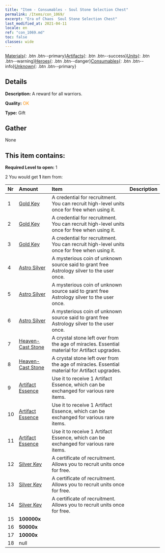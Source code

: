 ```yaml
---
title: "Item - Consumables - Soul Stone Selection Chest"
permalink: /Items/con_1069/
excerpt: "Era of Chaos  Soul Stone Selection Chest"
last_modified_at: 2021-04-11
locale: en
ref: "con_1069.md"
toc: false
classes: wide
---
```

 [Materials](/Items/){: .btn .btn--primary}[Artifacts](/Items/Artifacts/){: .btn .btn--success}[Units](/Items/Units/){: .btn .btn--warning}[Heroes](/Items/Heroes/){: .btn .btn--danger}[Consumables](/Items/Consumables/){: .btn .btn--info}[Unknown](/Items/Unknown/){: .btn .btn--primary}

## Details
 **Description:** A reward for all warriors.

 **Quality:** <span style="color: #FF8C00">OK</span>

 **Type:** Gift

## Gather

  None

## This item contains:

 **Required Level to open:** 1

 2 You would get **1** item  from:

  | Nr | Amount |     Item    | Description |
  |:---|:-------|:------------|:-----------:|
  | 1 | [Gold Key](/Items/con_783/) | A credential for recruitment. You can recruit high-level units once for free when using it. | 
  | 2 | [Gold Key](/Items/con_783/) | A credential for recruitment. You can recruit high-level units once for free when using it. | 
  | 3 | [Gold Key](/Items/con_783/) | A credential for recruitment. You can recruit high-level units once for free when using it. | 
  | 4 | [Astro Silver](/Items/con_969/) | A mysterious coin of unknown source said to grant free Astrology silver to the user once. | 
  | 5 | [Astro Silver](/Items/con_969/) | A mysterious coin of unknown source said to grant free Astrology silver to the user once. | 
  | 6 | [Astro Silver](/Items/con_969/) | A mysterious coin of unknown source said to grant free Astrology silver to the user once. | 
  | 7 | [Heaven-Cast Stone](/Items/art_188/) | A crystal stone left over from the age of miracles. Essential material for Artifact upgrades. | 
  | 8 | [Heaven-Cast Stone](/Items/art_188/) | A crystal stone left over from the age of miracles. Essential material for Artifact upgrades. | 
  | 9 | [Artifact Essence](/Items/con_761/) | Use it to receive 1 Artifact Essence, which can be exchanged for various rare items. | 
  | 10 | [Artifact Essence](/Items/con_761/) | Use it to receive 1 Artifact Essence, which can be exchanged for various rare items. | 
  | 11 | [Artifact Essence](/Items/con_761/) | Use it to receive 1 Artifact Essence, which can be exchanged for various rare items. | 
  | 12 | [Silver Key](/Items/con_693/) | A certificate of recruitment. Allows you to recruit units once for free. | 
  | 13 | [Silver Key](/Items/con_693/) | A certificate of recruitment. Allows you to recruit units once for free. | 
  | 14 | [Silver Key](/Items/con_693/) | A certificate of recruitment. Allows you to recruit units once for free. | 
  | 15 |  **100000x** | <i class="fas fa-coins"/> |  | 
  | 16 |  **50000x** | <i class="fas fa-coins"/> |  | 
  | 17 |  **10000x** | <i class="fas fa-coins"/> |  | 
  | 18 | null | 
